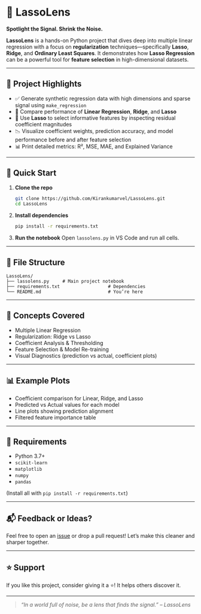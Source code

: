 
# 🎯 LassoLens

**Spotlight the Signal. Shrink the Noise.**

**LassoLens** is a hands-on Python project that dives deep into multiple linear regression with a focus on **regularization** techniques—specifically **Lasso**, **Ridge**, and **Ordinary Least Squares**. It demonstrates how **Lasso Regression** can be a powerful tool for **feature selection** in high-dimensional datasets.

---

## 📌 Project Highlights

- ✅ Generate synthetic regression data with high dimensions and sparse signal using `make_regression`
- 🧪 Compare performance of **Linear Regression**, **Ridge**, and **Lasso**
- 🎯 Use **Lasso** to select informative features by inspecting residual coefficient magnitudes
- 📉 Visualize coefficient weights, prediction accuracy, and model performance before and after feature selection
- 📊 Print detailed metrics: R², MSE, MAE, and Explained Variance

---

## 🚀 Quick Start

1. **Clone the repo**
   ```bash
   git clone https://github.com/Kirankumarvel/LassoLens.git
   cd LassoLens
   ```

2. **Install dependencies**
   ```bash
   pip install -r requirements.txt
   ```

3. **Run the notebook**
   Open `lassolens.py` in  VS Code and run all cells.

---

## 📁 File Structure

```
LassoLens/
├── lassolens.py     # Main project notebook
├── requirements.txt                  # Dependencies
└── README.md                         # You’re here
```

---

## 🧠 Concepts Covered

- Multiple Linear Regression
- Regularization: Ridge vs Lasso
- Coefficient Analysis & Thresholding
- Feature Selection & Model Re-training
- Visual Diagnostics (prediction vs actual, coefficient plots)

---

## 📊 Example Plots

- Coefficient comparison for Linear, Ridge, and Lasso
- Predicted vs Actual values for each model
- Line plots showing prediction alignment
- Filtered feature importance table

---

## 🧪 Requirements

- Python 3.7+
- `scikit-learn`
- `matplotlib`
- `numpy`
- `pandas`

(Install all with `pip install -r requirements.txt`)

---

## 📬 Feedback or Ideas?

Feel free to open an [issue](https://github.com/Kirankumarvel/LassoLens/issues) or drop a pull request! Let’s make this cleaner and sharper together.

---

## ⭐️ Support

If you like this project, consider giving it a ⭐️! It helps others discover it.

---

> *“In a world full of noise, be a lens that finds the signal.” – LassoLens*
